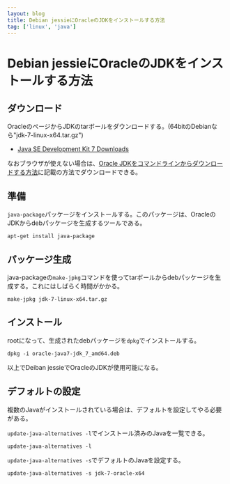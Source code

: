 ```yaml
---
layout: blog
title: Debian jessieにOracleのJDKをインストールする方法
tag: ['linux', 'java']
---
```


# Debian jessieにOracleのJDKをインストールする方法

## ダウンロード

OracleのページからJDKのtarボールをダウンロードする。(64bitのDebianなら"jdk-7-linux-x64.tar.gz")

- [Java SE Development Kit 7 Downloads](http://www.oracle.com/technetwork/java/javase/downloads/jdk7-downloads-1880260.html)

なおブラウザが使えない場合は、[Oracle JDKをコマンドラインからダウンロードする方法](http://www.xmisao.com/2014/02/14/how-to-download-oracle-jdk-from-the-commandline.html)に記載の方法でダウンロードできる。

## 準備

`java-package`パッケージをインストールする。このパッケージは、OracleのJDKからdebパッケージを生成するツールである。

~~~~
apt-get install java-package
~~~~

## パッケージ生成

java-packageの`make-jpkg`コマンドを使ってtarボールからdebパッケージを生成する。これにはしばらく時間がかかる。

~~~~
make-jpkg jdk-7-linux-x64.tar.gz
~~~~

## インストール

rootになって、生成されたdebパッケージを`dpkg`でインストールする。

~~~~
dpkg -i oracle-java7-jdk_7_amd64.deb
~~~~

以上でDeiban jessieでOracleのJDKが使用可能になる。

## デフォルトの設定

複数のJavaがインストールされている場合は、デフォルトを設定してやる必要がある。

`update-java-alternatives -l`でインストール済みのJavaを一覧できる。

~~~~
update-java-alternatives -l
~~~~

`update-java-alternatives -s`でデフォルトのJavaを設定する。

~~~~
update-java-alternatives -s jdk-7-oracle-x64
~~~~
